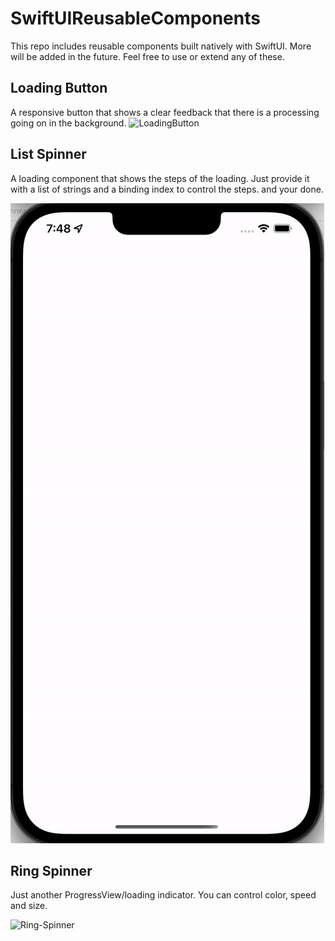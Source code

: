# SwiftUIReusableComponents
This repo includes reusable components built natively with SwiftUI. More will be added in the future. Feel free to use or extend any of these. 

## Loading Button
A responsive button that shows a clear feedback that there is a processing going on in the background.
![LoadingButton](https://user-images.githubusercontent.com/10475021/166108419-35f24b02-82dc-423b-b0a5-914833a7b4ff.gif)

## List Spinner
A loading component that shows the steps of the loading. Just provide it with a list of strings and a binding index to control the steps. and your done. 

![alt text](https://github.com/hammadojh/SwiftUIReusableComponents/blob/main/spinner-a.gif)

## Ring Spinner 
Just another ProgressView/loading indicator. You can control color, speed and size.

![Ring-Spinner](https://user-images.githubusercontent.com/10475021/166108528-891c3ecb-7189-4d48-96ba-ececb722a0ce.gif)

